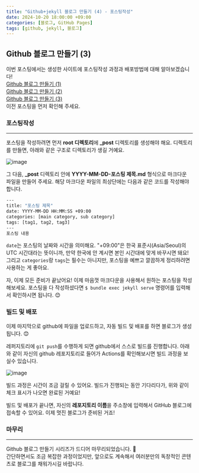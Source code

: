 ```yaml
---
title: "Github+jekyll 블로그 만들기 (4) - 포스팅작성"
date: 2024-10-20 18:00:00 +09:00
categories: [블로그, GitHub Pages]
tags: [github, jekyll, 블로그]
---
```


## Github 블로그 만들기 (3)

이번 포스팅에서는 생성한 사이트에 포스팅작성 과정과 배포방법에 대해 알아보겠습니다!  
[Github 블로그 만들기 (1)](/posts/blog2)  
[Github 블로그 만들기 (2)](/posts/blog3)  
[Github 블로그 만들기 (3)](/posts/blog4)  
이전 포스팅을 먼저 확인해 주세요.

### 포스팅작성
---

포스팅을 작성하려면 먼저 **root 디렉토리**에 **_post** 디렉토리를 생성해야 해요. 디렉토리를 만들면, 아래와 같은 구조로 디렉토리가 생길 거예요.  

![image](https://github.com/user-attachments/assets/14704c64-c046-41f8-b997-cd1253a7abd0)  

그 다음, **_post** 디렉토리 안에 **YYYY-MM-DD-포스팅 제목.md** 형식으로 마크다운 파일을 만들어 주세요. 
해당 마크다운 파일의 최상단에는 다음과 같은 코드를 작성해야 합니다.


```bash
---
title: "포스팅 제목"
date: YYYY-MM-DD HH:MM:SS +09:00
categories: [main category, sub category]
tags: [tag1, tag2, tag3]
---
포스팅 내용
```

`date`는 포스팅의 날짜와 시간을 의미해요. "+09:00"은 한국 표준시(Asia/Seoul)의 UTC 시간대라는 뜻이니까, 
만약 한국에 안 계시면 본인 시간대에 맞게 바꾸시면 돼요! 그리고 `categories`랑 `tags`는 필수는 아니지만, 포스팅을 예쁘고 깔끔하게 정리하려면 사용하는 게 좋아요.

자, 이제 모든 준비가 끝났어요! 이제 마음껏 마크다운을 사용해서 원하는 포스팅을 작성해보세요. 포스팅을 다 작성하셨다면 `$ bundle exec jekyll serve` 명령어를 입력해서 확인하시면 됩니다. 😊


### 빌드 및 배포

이제 마지막으로 github에 파일을 업로드하고, 자동 빌드 및 배포를 하면 블로그가 생성됩니다. 😊

레퍼지토리에 `git push`를 수행하게 되면 github에서 스스로 빌드를 진행합니다.
아래와 같이 자신의 github 레포지토리로 들어가 Actions를 확인해보시면 빌드 과정을 보실수 있습니다.  

![image](https://github.com/user-attachments/assets/8415df9e-c269-464f-9aeb-b3948f7e24cf)

빌드 과정은 시간이 조금 걸릴 수 있어요. 빌드가 진행되는 동안 기다리다가, 위와 같이 체크 표시가 나오면 완료된 거예요! 

빌드 및 배포가 끝나면, 자신의 **레포지토리 이름**을 주소창에 입력해서 GitHub 블로그에 접속할 수 있어요. 이제 멋진 블로그가 준비된 거죠! 



### 마무리
---
Github 블로그 만들기 시리즈가 드디어 마무리되었습니다. 🎉  
간단하면서도 조금 복잡한 과정이었지만, 앞으로도 계속해서 여러분만의 독창적인 콘텐츠로 블로그를 채워가시길 바랍니다. 

